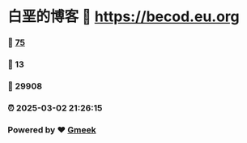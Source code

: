 # 白垩的博客 :link: https://becod.eu.org 
### :page_facing_up: [75](https://becod.eu.org/tag.html) 
### :speech_balloon: 13 
### :hibiscus: 29908 
### :alarm_clock: 2025-03-02 21:26:15 
### Powered by :heart: [Gmeek](https://github.com/Meekdai/Gmeek)
